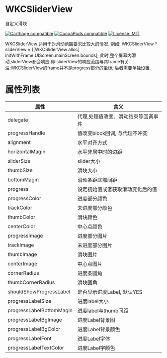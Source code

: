 # WKCSliderView

自定义滑块

[![Carthage compatible](https://img.shields.io/badge/Carthage-compatible-4BC51D.svg?style=flat)](https://github.com/Carthage/Carthage#adding-frameworks-to-an-application) [![CocoaPods compatible](https://img.shields.io/cocoapods/v/WKCSliderView?style=flat)](https://cocoapods.org/pods/WKCSliderView) [![License: MIT](https://img.shields.io/cocoapods/l/WKCSliderView?style=flat)](http://opensource.org/licenses/MIT)



WKCSliderView 适用于对滑动范围要求比较大的情况.
例如: WKCSliderView * sliderView = [[WKCSliderView alloc] initWithFrame:UIScreen.mainScreen.bounds];
此时,整个屏幕内滑动,sliderView都会响应.即:sliderView的响应范围与其frame有关.
注:WKCSliderView的frame并不是progress部分的坐标, 后者需要单独设置.

# 属性列表

| 属性  |   含义 |
| ----   |  ----   |
| delegate | 代理,处理值改变、滑动结束等回调事件|
| progressHandle | 值改变block回调, 与代理不冲突 |
| alignment | 水平对齐方式 |
| horizontalMagin | 水平非居中时的边距 |
| sliderSize | slider大小 |
| thumbSize | 滑块大小 |
| bottomMagin | 滑动条距底部间距 |
| progress | 设定初始值或者获取滑动变化后的值 |
| progressColor | 进度部分颜色 |
| trackColor | 未进度部分颜色 |
| thumbColor | 滑块颜色 |
| centerColor | 中心点颜色 | 
| progressImage | 进度部分图片 |
| trackImage | 未进度部分图片 |
| thumbImage | 滑块图片 |
| centerImage | 中心点图片 |
| cornerRadius | 进度条圆角 |
| thumbCornerRadius | 滑块圆角 |
| shouldShowProgressLabel | 是否显示进度Label, 默认YES |
| progressLabelSize | 进度label大小 |
| progressLabelBottomMagin | 进度label与thumb间距 |
| progressLabelBgImage | 进度Label背景图 |
| progressLabelBgColor | 进度Label背景颜色 |
| progressLabelFont | 进度Label字体 |
| progressLabelTextColor | 进度Label字颜色 |


